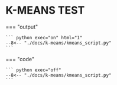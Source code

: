 # K-MEANS TEST



    
=== "output"

    ``` python exec="on" html="1"
    --8<-- "./docs/k-means/kmeans_script.py"
    ```

=== "code"

    ``` python exec="off"
    --8<-- "./docs/k-means/kmeans_script.py"
    ```